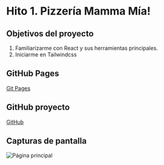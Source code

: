 # Hito 1. Pizzería Mamma Mía!

## Objetivos del proyecto

1. Familiarizarme con React y sus herramientas principales.
2. Iniciarme en Tailwindcss

## GitHub Pages

[Git Pages](https://dtdavid.github.io/hito1_pizzeria/)

## GitHub proyecto

[GitHub](https://github.com/dtdavid/hito1_pizzeria.git)

## Capturas de pantalla

![Página principal](./assets/img/screenshot.png)

